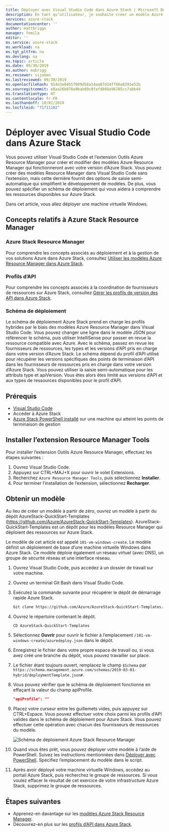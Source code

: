```yaml
---
title: Déployer avec Visual Studio Code dans Azure Stack | Microsoft Docs
description: En tant qu’utilisateur, je souhaite créer un modèle Azure Resource Manager dans Visual Studio Code et utiliser le schéma de déploiement pour préparer un modèle compatible avec ma version d’Azure Stack.
services: azure-stack
documentationcenter: ''
author: mattbriggs
manager: femila
editor: ''
ms.service: azure-stack
ms.workload: na
ms.tgt_pltfrm: na
ms.devlang: na
ms.topic: article
ms.date: 09/30/2019
ms.author: mabrigg
ms.reviewer: sijuman
ms.lastreviewed: 09/30/2019
ms.openlocfilehash: 914e3e8db57009d58a14aa87d24ff86a8291e52b
ms.sourcegitcommit: e8aa26b078a9bab09c8fafd888a96785cc7abb4d
ms.translationtype: HT
ms.contentlocale: fr-FR
ms.lasthandoff: 10/01/2019
ms.locfileid: "71711102"
---
```

# <a name="deploy-with-visual-studio-code-to-azure-stack"></a>Déployer avec Visual Studio Code dans Azure Stack

Vous pouvez utiliser Visual Studio Code et l’extension Outils Azure Resource Manager pour créer et modifier des modèles Azure Resource Manager qui fonctionneront avec votre version d’Azure Stack. Vous pouvez créer des modèles Resource Manager dans Visual Studio Code sans l’extension, mais cette dernière fournit des options de saisie semi-automatique qui simplifient le développement de modèles. De plus, vous pouvez spécifier un schéma de déploiement qui vous aidera à comprendre les ressources disponibles sur Azure Stack.

Dans cet article, vous allez déployer une machine virtuelle Windows.

## <a name="concepts-for-azure-stack-resource-manager"></a>Concepts relatifs à Azure Stack Resource Manager

### <a name="azure-stack-resource-manager"></a>Azure Stack Resource Manager

Pour comprendre les concepts associés au déploiement et à la gestion de vos solutions Azure dans Azure Stack, consultez [Utiliser les modèles Azure Resource Manager dans Azure Stack](azure-stack-arm-templates.md).

### <a name="api-profiles"></a>Profils d’API
Pour comprendre les concepts associés à la coordination de fournisseurs de ressources sur Azure Stack, consultez [Gérer les profils de version des API dans Azure Stack](azure-stack-version-profiles.md).

### <a name="the-deployment-schema"></a>Schéma de déploiement

Le schéma de déploiement Azure Stack prend en charge les profils hybrides par le biais des modèles Azure Resource Manager dans Visual Studio Code. Vous pouvez changer une ligne dans le modèle JSON pour référencer le schéma, puis utiliser IntelliSense pour passer en revue la ressource compatible avec Azure. Avec le schéma, passez en revue les fournisseurs de ressources, les types et les versions d’API pris en charge dans votre version d’Azure Stack. Le schéma dépend du profil d’API utilisé pour récupérer les versions spécifiques des points de terminaison d’API dans les fournisseurs de ressources pris en charge dans votre version d’Azure Stack. Vous pouvez utiliser la saisie semi-automatique pour les attributs type et apiVersion. Vous êtes alors êtes limité aux versions d’API et aux types de ressources disponibles pour le profil d’API.

## <a name="prerequisites"></a>Prérequis

- [Visual Studio Code](https://code.visualstudio.com/)
- Accéder à Azure Stack
- [Azure Stack PowerShell installé](https://docs.microsoft.com/azure-stack/operator/azure-stack-powershell-install?toc=https%3A%2F%2Fdocs.microsoft.com%2Fen-us%2Fazure-stack%2Fuser%2FTOC.json&bc=https%3A%2F%2Fdocs.microsoft.com%2Fen-us%2Fazure-stack%2Fbreadcrumb%2Ftoc.json) sur une machine qui atteint les points de terminaison de gestion

## <a name="install-resource-manager-tools-extension"></a>Installer l’extension Resource Manager Tools

Pour installer l’extension Outils Azure Resource Manager, effectuez les étapes suivantes :

1. Ouvrez Visual Studio Code.
2. Appuyez sur CTRL+MAJ+X pour ouvrir le volet Extensions.
3. Recherchez `Azure Resource Manager Tools`, puis sélectionnez **Installer**.
4. Pour terminer l’installation de l’extension, sélectionnez **Recharger**.

## <a name="get-a-template"></a>Obtenir un modèle

Au lieu de créer un modèle à partir de zéro, ouvrez un modèle à partir du dépôt AzureStack-QuickStart-Templates (https://github.com/Azure/AzureStack-QuickStart-Templates). AzureStack-QuickStart-Templates est un dépôt pour les modèles Resource Manager qui déploient des ressources sur Azure Stack. 

Le modèle de cet article est appelé `101-vm-windows-create`. Le modèle définit un déploiement de base d’une machine virtuelle Windows dans Azure Stack.  Ce modèle déploie également un réseau virtuel (avec DNS), un groupe de sécurité réseau et une interface réseau.

1. Ouvrez Visual Studio Code, puis accédez à un dossier de travail sur votre machine.
2. Ouvrez un terminal Git Bash dans Visual Studio Code.
3. Exécutez la commande suivante pour récupérer le dépôt de démarrage rapide Azure Stack.
    ```bash  
    Git clone https://github.com/Azure/AzureStack-QuickStart-Templates.git
    ```
4. Ouvrez le répertoire contenant le dépôt.
    ```bash  
    CD AzureStack-QuickStart-Templates
    ```
5. Sélectionnez **Ouvrir** pour ouvrir le fichier à l’emplacement `/101-vm-windows-create/azuredeploy.json` dans le dépôt.
6. Enregistrez le fichier dans votre propre espace de travail ou, si vous avez créé une branche du dépôt, vous pouvez travailler sur place.
7. Le fichier étant toujours ouvert, remplacez le champ `$Schema` par `https://schema.management.azure.com/schemas/2019-03-01-hybrid/deploymentTemplate.json#`.
8. Vous pouvez vérifier que le schéma de déploiement fonctionne en effaçant la valeur du champ apiProfile.
    ```JSON  
    "apiProfile": ""
    ```
9. Placez votre curseur entre les guillemets vides, puis appuyez sur CTRL+Espace. Vous pouvez effectuer votre choix parmi les profils d’API valides dans le schéma de déploiement pour Azure Stack. Vous pouvez effectuer cette opération avec chacun des fournisseurs de ressources du modèle.

    ![Schéma de déploiement Azure Stack Resource Manager](./media/azure-stack-resource-manager-deploy-template-vscode/azure-stack-resource-manager-vscode-schema.png)

10. Quand vous êtes prêt, vous pouvez déployer votre modèle à l’aide de PowerShell. Suivez les instructions mentionnées dans [Déployer avec PowerShell](azure-stack-deploy-template-powershell.md). Spécifiez l’emplacement du modèle dans le script.
11. Après avoir déployé votre machine virtuelle Windows, accédez au portail Azure Stack, puis recherchez le groupe de ressources. Si vous voulez effacer le résultat de cet exercice de votre infrastructure Azure Stack, supprimez le groupe de ressources.

## <a name="next-steps"></a>Étapes suivantes

- Apprenez-en davantage sur les [modèles Azure Stack Resource Manager](azure-stack-arm-templates.md).  
- Découvrez-en plus sur les [profils d’API dans Azure Stack](azure-stack-version-profiles.md).